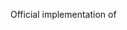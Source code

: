 Official implementation of <Feature Impact Analysis on Top Long-Jump Performances with Quantile Random Forest and Explainable AI Techniques>
